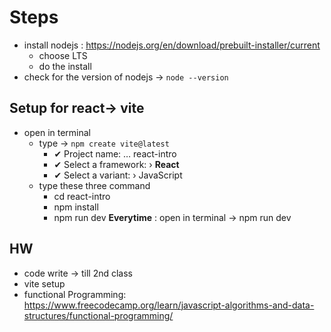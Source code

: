 # **Steps**
* install nodejs : https://nodejs.org/en/download/prebuilt-installer/current
  * choose LTS 
  * do the install
* check for the version of nodejs -> `node --version`
##  Setup for react-> vite
* open in terminal
  * type -> `npm create vite@latest`
    * ✔ Project name: … react-intro
    * ✔ Select a framework: › **React**
    * ✔ Select a variant: › JavaScript  
  * type these three command
    *  cd react-intro
    * npm install
    * npm run dev
**Everytime** : open in terminal -> npm run dev

## HW
* code write -> till 2nd class
* vite setup
* functional Programming: https://www.freecodecamp.org/learn/javascript-algorithms-and-data-structures/functional-programming/ 